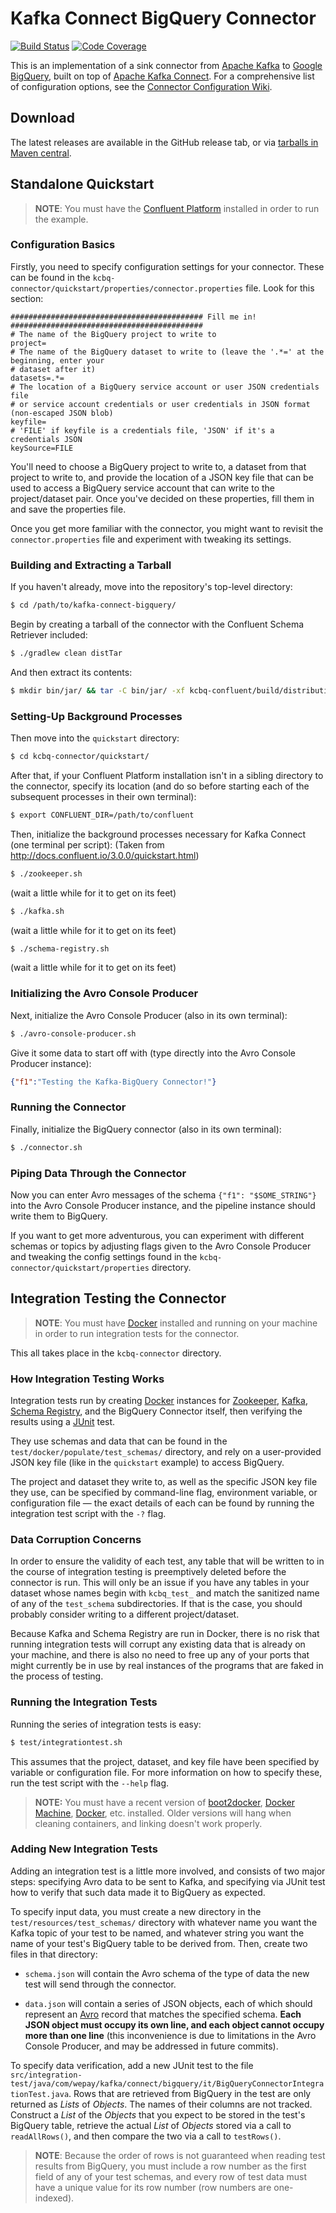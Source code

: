 # Kafka Connect BigQuery Connector

[![Build Status](https://img.shields.io/travis/wepay/kafka-connect-bigquery.svg?style=flat-square)](https://travis-ci.org/wepay/kafka-connect-bigquery)
[![Code Coverage](https://img.shields.io/codecov/c/github/wepay/kafka-connect-bigquery.svg?style=flat-square)](https://codecov.io/gh/wepay/kafka-connect-bigquery)

This is an implementation of a sink connector from [Apache Kafka] to [Google BigQuery], built on top 
of [Apache Kafka Connect]. For a comprehensive list of configuration options, see the [Connector Configuration Wiki].

## Download

The latest releases are available in the GitHub release tab, or via [tarballs in Maven central](http://search.maven.org/#search%7Cga%7C1%7Ca%3A%22kcbq-connector%22).

## Standalone Quickstart

> **NOTE**: You must have the [Confluent Platform] installed in order to run the example.

### Configuration Basics

Firstly, you need to specify configuration settings for your connector. These can be found in the 
`kcbq-connector/quickstart/properties/connector.properties` file. Look for this section:

```plain
########################################### Fill me in! ###########################################
# The name of the BigQuery project to write to
project=
# The name of the BigQuery dataset to write to (leave the '.*=' at the beginning, enter your
# dataset after it)
datasets=.*=
# The location of a BigQuery service account or user JSON credentials file
# or service account credentials or user credentials in JSON format (non-escaped JSON blob)
keyfile=
# 'FILE' if keyfile is a credentials file, 'JSON' if it's a credentials JSON
keySource=FILE
```

You'll need to choose a BigQuery project to write to, a dataset from that project to write to, and
provide the location of a JSON key file that can be used to access a BigQuery service account that
can write to the project/dataset pair. Once you've decided on these properties, fill them in and
save the properties file.

Once you get more familiar with the connector, you might want to revisit the `connector.properties`
file and experiment with tweaking its settings.
   
### Building and Extracting a Tarball

If you haven't already, move into the repository's top-level directory:

```bash
$ cd /path/to/kafka-connect-bigquery/
```

Begin by creating a tarball of the connector with the Confluent Schema Retriever included:

```bash
$ ./gradlew clean distTar
```

And then extract its contents:

```bash
$ mkdir bin/jar/ && tar -C bin/jar/ -xf kcbq-confluent/build/distributions/kcbq-confluent-*.tar
```

### Setting-Up Background Processes

Then move into the `quickstart` directory:

```bash
$ cd kcbq-connector/quickstart/
```

After that, if your Confluent Platform installation isn't in a sibling directory to the connector, 
specify its location (and do so before starting each of the subsequent processes in their own 
terminal):

```bash
$ export CONFLUENT_DIR=/path/to/confluent
```

Then, initialize the background processes necessary for Kafka Connect (one terminal per script):
(Taken from http://docs.confluent.io/3.0.0/quickstart.html)

```bash
$ ./zookeeper.sh
```

(wait a little while for it to get on its feet)

```bash
$ ./kafka.sh
```

(wait a little while for it to get on its feet)

```bash
$ ./schema-registry.sh
```

(wait a little while for it to get on its feet)

### Initializing the Avro Console Producer

Next, initialize the Avro Console Producer (also in its own terminal):

```bash
$ ./avro-console-producer.sh
```

Give it some data to start off with (type directly into the Avro Console Producer instance):

```json
{"f1":"Testing the Kafka-BigQuery Connector!"}
```

### Running the Connector

Finally, initialize the BigQuery connector (also in its own terminal):

```bash
$ ./connector.sh
```

### Piping Data Through the Connector

Now you can enter Avro messages of the schema `{"f1": "$SOME_STRING"}` into the Avro Console 
Producer instance, and the pipeline instance should write them to BigQuery.

If you want to get more adventurous, you can experiment with different schemas or topics by 
adjusting flags given to the Avro Console Producer and tweaking the config settings found in the 
`kcbq-connector/quickstart/properties` directory.

## Integration Testing the Connector

> **NOTE**: You must have [Docker] installed and running on your machine in order to run integration
tests for the connector.

This all takes place in the `kcbq-connector` directory.

### How Integration Testing Works

Integration tests run by creating [Docker] instances for [Zookeeper], [Kafka], [Schema Registry], 
and the BigQuery Connector itself, then verifying the results using a [JUnit] test.

They use schemas and data that can be found in the `test/docker/populate/test_schemas/` directory, 
and rely on a user-provided JSON key file (like in the `quickstart` example) to access BigQuery.

The project and dataset they write to, as well as the specific JSON key file they use, can be
specified by command-line flag, environment variable, or configuration file — the exact details of
each can be found by running the integration test script with the `-?` flag.

### Data Corruption Concerns

In order to ensure the validity of each test, any table that will be written to in the course of
integration testing is preemptively deleted before the connector is run. This will only be an issue
if you have any tables in your dataset whose names begin with `kcbq_test_` and match the sanitized
name of any of the `test_schema` subdirectories. If that is the case, you should probably consider
writing to a different project/dataset.

Because Kafka and Schema Registry are run in Docker, there is no risk that running integration 
tests will corrupt any existing data that is already on your machine, and there is also no need to 
free up any of your ports that might currently be in use by real instances of the programs that are 
faked in the process of testing.

### Running the Integration Tests

Running the series of integration tests is easy:

```bash
$ test/integrationtest.sh
```

This assumes that the project, dataset, and key file have been specified by variable or 
configuration file. For more information on how to specify these, run the test script with
the `--help` flag.

> **NOTE:** You must have a recent version of [boot2docker], [Docker Machine], [Docker], etc.
installed. Older versions will hang when cleaning containers, and linking doesn't work properly.

### Adding New Integration Tests

Adding an integration test is a little more involved, and consists of two major steps: specifying
Avro data to be sent to Kafka, and specifying via JUnit test how to verify that such data made 
it to BigQuery as expected.

To specify input data, you must create a new directory in the `test/resources/test_schemas/`
directory with whatever name you want the Kafka topic of your test to be named, and whatever 
string you want the name of your test's BigQuery table to be derived from. Then, create two files 
in that directory:

* `schema.json` will contain the Avro schema of the type of data the new test will send
through the connector.

* `data.json` will contain a series of JSON objects, each of which should represent an [Avro] record 
that matches the specified schema. **Each JSON object must occupy its own line, and each object 
cannot occupy more than one line** (this inconvenience is due to limitations in the Avro 
Console Producer, and may be addressed in future commits).

To specify data verification, add a new JUnit test to the file 
`src/integration-test/java/com/wepay/kafka/connect/bigquery/it/BigQueryConnectorIntegrationTest.java`.
Rows that are retrieved from BigQuery in the test are only returned as _Lists_ of _Objects_. The 
names of their columns are not tracked. Construct a _List_ of the _Objects_ that you expect to be 
stored in the test's BigQuery table, retrieve the actual _List_ of _Objects_ stored via a call to 
`readAllRows()`, and then compare the two via a call to `testRows()`.

> **NOTE**: Because the order of rows is not guaranteed when reading test results from BigQuery, 
you must include a row number as the first field of any of your test schemas, and every row of test 
data must have a unique value for its row number (row numbers are one-indexed).

  [Apache Avro]: https://avro.apache.org
  [Apache Kafka Connect]: http://docs.confluent.io/3.0.0/connect/
  [Apache Kafka]: http://kafka.apache.org
  [Apache Maven]: https://maven.apache.org
  [Avro]: https://avro.apache.org
  [BigQuery]: https://cloud.google.com/bigquery/
  [boot2docker]: http://boot2docker.io
  [Confluent Platform]: http://docs.confluent.io/3.0.0/installation.html
  [Connector Configuration Wiki]: https://github.com/wepay/kafka-connect-bigquery/wiki/Connector-Configuration
  [Docker Machine]: https://docs.docker.com/machine/
  [Docker]: https://www.docker.com
  [Google BigQuery]: https://cloud.google.com/bigquery/
  [JUnit]: http://junit.org
  [Kafka Connect]: http://docs.confluent.io/3.0.0/connect/
  [Kafka]: http://kafka.apache.org
  [Maven]: https://maven.apache.org
  [Schema Registry]: https://github.com/confluentinc/schema-registry
  [Semantic Versioning]: http://semver.org
  [Zookeeper]: https://zookeeper.apache.org
